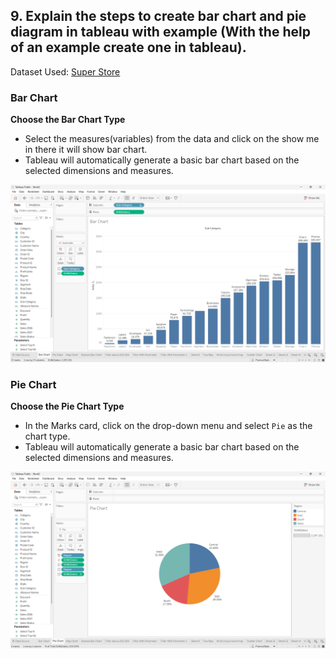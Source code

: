 ## 9. Explain the steps to create bar chart and pie diagram in tableau with example (With the help of an example create one in tableau).

Dataset Used: [Super Store](Datasets/sample_-_superstore.xls)

### Bar Chart

<b>Choose the Bar Chart Type</b>

- Select the measures(variables) from the data and click on the show me in there it will show bar chart.
- Tableau will automatically generate a basic bar chart based on the selected dimensions and measures.

<img src="images/Bar Chart.png">

### Pie Chart

<b>Choose the Pie Chart Type</b>

- In the Marks card, click on the drop-down menu and select `Pie` as the chart type.
- Tableau will automatically generate a basic bar chart based on the selected dimensions and measures.

<img src="images/Pie Chart.png">
